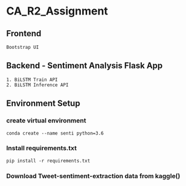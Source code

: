 # CA_R2_Assignment

## Frontend

    Bootstrap UI

## Backend - Sentiment Analysis Flask App

    1. BiLSTM Train API
    2. BiLSTM Inference API
    
## Environment Setup

### create virtual environment
    conda create --name senti python=3.6
    
### Install requirements.txt
    pip install -r requirements.txt
    
### Download Tweet-sentiment-extraction data from kaggle()
    
    
 

